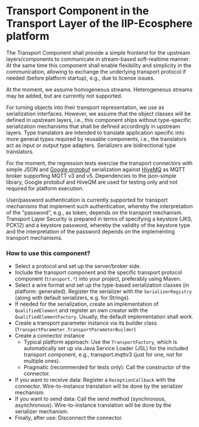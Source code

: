 # Transport Component in the Transport Layer of the IIP-Ecosphere platform

The Transport Component shall provide a simple frontend for the upstream layers/components to communicate in 
stream-based soft-realtime manner. At the same time this component shall enable flexibility and simplicity in the 
communication, allowing to exchange the underlying transport protocol if needed (before platform startup), e.g., due 
to license issues. 

At the moment, we assume homogeneous streams. Heterogeneous streams may be added, but are currently not supported.

For turning objects into their transport representation, we use as serialization interfaces. However, we assume that
the object classes will be defined in upstream layers, i.e., this component ships without type-specific serialization 
mechanisms that shall be defined accordingly in upstream layers. Type translators are intended to translate application
specific into more general types required by reusable components, i.e., the translators act as input or output type 
adapters. Serializers are bidirectional type translators.

For the moment, the regression tests exercise the transport connectors with simple JSON and [Google protobuf](https://developers.google.com/protocol-buffers) serialization against [HiveMQ](https://www.hivemq.com) as MQTT broker 
supporting MQTT v3 and v5. Dependencies to the json-simple library, Google protobuf and HiveQM are used for testing 
only and not required for platform execution.

User/password authentication is currently supported for transport mechanisms that implement such authentication, whereby
the interpretation of the "password", e.g., as token, depends on the transport mechanism. Transport Layer Security is
prepared in terms of specifying a keystore (JKS, PCK12) and a keystore password, whereby the validity of the keystore type and the interpretation of the password depends on the implementing transport mechanisms.

### How to use this component?

* Select a protocol and set up the server/broker side.
* Include the transport component and the specific transport protocol component (`transport.*`) into your project, preferably using Maven.
* Select a wire format and set up the type-based serialization classes (in platform: generated). Register the serializer with the `SerializerRegistry` (along with default serializers, e.g. for Strings).
* If needed for the serialization, create an implementation of `QualifiedElement` and register an own creator with the `QualifiedElementFactory`. Usually, the default implementation shall work.
* Create a transport parameter instance via its builder class (`TransportParameter.TransportParameterBuilder`)
* Create a connector instance
    * Typical platform approach: Use the `TransportFactory`, which is automatically set up via Java Service Loader (JSL) for the included transport component, e.g., transport.mqttv3 (just for one, not for multiple ones).
    * Pragmatic (recommended for tests only): Call the constructor of the connector.
* If you want to receive data: Register a `ReceptionCallback` with the connector. Wire-to-instance translation will be done by the serializer mechanism.
* If you want to send data: Call the send method (synchronous, asynchronous). Wire-to-instance translation will be done by the serializer mechanism.
* Finally, after use: Disconnect the connector.
